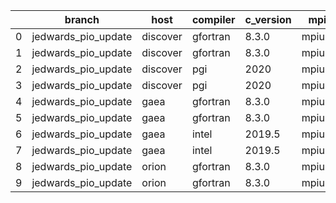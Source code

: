 |    | branch              | host     | compiler   | c_version   | mpi    | m_version   | o_g   | os     | build   | u_pass   | u_fail   | s_pass   | s_fail   | e_pass   | e_fail   |   nuopc_pass |   nuopc_fail | hash                                                                                                                                 | modified            |
|----|---------------------|----------|------------|-------------|--------|-------------|-------|--------|---------|----------|----------|----------|----------|----------|----------|--------------|--------------|--------------------------------------------------------------------------------------------------------------------------------------|---------------------|
|  0 | jedwards_pio_update | discover | gfortran   | 8.3.0       | mpiuni | none        | O     | Linux  | Fail    | fail     | fail     | fail     | fail     | fail     | fail     |            0 |           50 | [artifacts](https://github.com/esmf-org/esmf-test-artifacts/tree/discover/jedwards_pio_update/discover/gfortran/8.3.0/O/mpiuni/none) | 02/18/2022_19:32:12 |
|  1 | jedwards_pio_update | discover | gfortran   | 8.3.0       | mpiuni | none        | g     | Linux  | Fail    | fail     | fail     | fail     | fail     | fail     | fail     |            0 |           50 | [artifacts](https://github.com/esmf-org/esmf-test-artifacts/tree/discover/jedwards_pio_update/discover/gfortran/8.3.0/g/mpiuni/none) | 02/18/2022_19:32:12 |
|  2 | jedwards_pio_update | discover | pgi        | 2020        | mpiuni | none        | O     | Linux  | Fail    | fail     | fail     | fail     | fail     | fail     | fail     |            0 |           50 | [artifacts](https://github.com/esmf-org/esmf-test-artifacts/tree/discover/jedwards_pio_update/discover/pgi/2020/O/mpiuni/none)       | 02/18/2022_19:32:12 |
|  3 | jedwards_pio_update | discover | pgi        | 2020        | mpiuni | none        | g     | Linux  | Fail    | fail     | fail     | fail     | fail     | fail     | fail     |            0 |           50 | [artifacts](https://github.com/esmf-org/esmf-test-artifacts/tree/discover/jedwards_pio_update/discover/pgi/2020/g/mpiuni/none)       | 02/18/2022_19:32:12 |
|  4 | jedwards_pio_update | gaea     | gfortran   | 8.3.0       | mpiuni | none        | O     | Unicos | Fail    | fail     | fail     | fail     | fail     | fail     | fail     |            0 |           50 | [artifacts](https://github.com/esmf-org/esmf-test-artifacts/tree/gaea/jedwards_pio_update/gaea/gfortran/8.3.0/O/mpiuni/none)         | 02/18/2022_19:22:31 |
|  5 | jedwards_pio_update | gaea     | gfortran   | 8.3.0       | mpiuni | none        | g     | Unicos | Fail    | fail     | fail     | fail     | fail     | fail     | fail     |            0 |           50 | [artifacts](https://github.com/esmf-org/esmf-test-artifacts/tree/gaea/jedwards_pio_update/gaea/gfortran/8.3.0/g/mpiuni/none)         | 02/18/2022_19:22:31 |
|  6 | jedwards_pio_update | gaea     | intel      | 2019.5      | mpiuni | none        | O     | Unicos | Fail    | fail     | fail     | fail     | fail     | fail     | fail     |            0 |           50 | [artifacts](https://github.com/esmf-org/esmf-test-artifacts/tree/gaea/jedwards_pio_update/gaea/intel/2019.5/O/mpiuni/none)           | 02/18/2022_19:22:31 |
|  7 | jedwards_pio_update | gaea     | intel      | 2019.5      | mpiuni | none        | g     | Unicos | Fail    | fail     | fail     | fail     | fail     | fail     | fail     |            0 |           50 | [artifacts](https://github.com/esmf-org/esmf-test-artifacts/tree/gaea/jedwards_pio_update/gaea/intel/2019.5/g/mpiuni/none)           | 02/18/2022_19:22:31 |
|  8 | jedwards_pio_update | orion    | gfortran   | 8.3.0       | mpiuni | none        | O     | Linux  | Fail    | fail     | fail     | fail     | fail     | fail     | fail     |            0 |           50 | [artifacts](https://github.com/esmf-org/esmf-test-artifacts/tree/orion/jedwards_pio_update/orion/gfortran/8.3.0/O/mpiuni/none)       | 02/18/2022_19:23:51 |
|  9 | jedwards_pio_update | orion    | gfortran   | 8.3.0       | mpiuni | none        | g     | Linux  | Fail    | fail     | fail     | fail     | fail     | fail     | fail     |            0 |           50 | [artifacts](https://github.com/esmf-org/esmf-test-artifacts/tree/orion/jedwards_pio_update/orion/gfortran/8.3.0/g/mpiuni/none)       | 02/18/2022_19:23:51 |